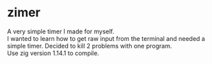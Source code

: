# zimer
A very simple timer I made for myself.  
I wanted to learn how to get raw input from the terminal and needed a simple timer. Decided to kill 2 problems with one program.  
Use zig version 1.14.1 to compile.
